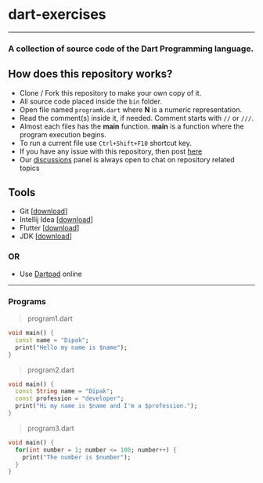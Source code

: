 # dart-exercises

---

### A collection of source code of the Dart Programming language. 

## How does this repository works?

- Clone / Fork this repository to make your own copy of it.
- All source code placed inside the `bin` folder.
- Open file named `programN.dart` where **N** is a numeric representation.
- Read the comment(s) inside it, if needed. Comment starts with `//` or `///`.
- Almost each files has the **main** function. **main** is a function where the program execution begins.
- To run a current file use `Ctrl+Shift+F10` shortcut key.
- If you have any issue with this repository, then post [here](https://github.com/Technosoft-Labs/dart-exercises/issues)
- Our [discussions](https://github.com/Technosoft-Labs/dart-exercises/discussions) panel is always open to chat on repository related topics

## Tools

- Git [[download](https://git-scm.com/downloads)]
- Intellij Idea [[download](https://www.jetbrains.com/idea/download/)]
- Flutter [[download](https://flutter.dev/docs/get-started/install)]
- JDK [[download](https://www.oracle.com/java/technologies/downloads/)]

### OR

- Use [Dartpad](https://dartpad.dev) online

---

### Programs

> program1.dart

```dart
void main() {
  const name = "Dipak";
  print("Hello my name is $name");
}
```


> program2.dart
```dart
void main() {
  const String name = "Dipak"; 
  const profession = "developer"; 
  print("Hi my name is $name and I'm a $profession.");
}
```

> program3.dart
```dart
void main() {
  for(int number = 1; number <= 100; number++) {
    print("The number is $number");
  }
}
```